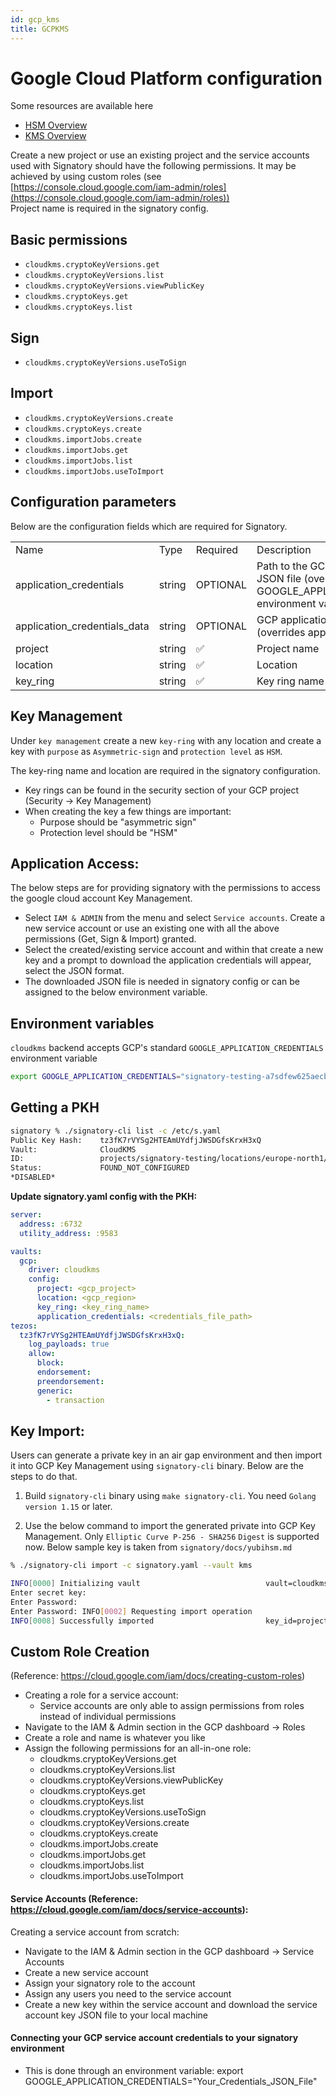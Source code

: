 ```yaml
---
id: gcp_kms
title: GCPKMS
---
```


# **Google Cloud Platform configuration**

Some resources are available here
- [HSM Overview](https://cloud.google.com/kms/docs/hsm)
- [KMS Overview](https://cloud.google.com/security-key-management)

Create a new project or use an existing project and the service accounts used with Signatory should have the following permissions. It may be achieved by using custom roles (see [https://console.cloud.google.com/iam-admin/roles](https://console.cloud.google.com/iam-admin/roles)) \
Project name is required in the signatory config.

## **Basic permissions**

* `cloudkms.cryptoKeyVersions.get`
* `cloudkms.cryptoKeyVersions.list`
* `cloudkms.cryptoKeyVersions.viewPublicKey`
* `cloudkms.cryptoKeys.get`
* `cloudkms.cryptoKeys.list`

## **Sign**

* `cloudkms.cryptoKeyVersions.useToSign`

## **Import**

* `cloudkms.cryptoKeyVersions.create`
* `cloudkms.cryptoKeys.create`
* `cloudkms.importJobs.create`
* `cloudkms.importJobs.get`
* `cloudkms.importJobs.list`
* `cloudkms.importJobs.useToImport`

## **Configuration parameters**

Below are the configuration fields which are required for Signatory.

|||||
|--- |--- |--- |--- |
|Name|Type|Required|Description|
|application_credentials|string|OPTIONAL|Path to the GCP application token JSON file (overrides GOOGLE_APPLICATION_CREDENTIALS environment variable)|
|application_credentials_data|string|OPTIONAL|GCP application token JSON data (overrides application_credentials)|
|project|string|✅|Project name|
|location|string|✅|Location|
|key_ring|string|✅|Key ring name|

## **Key Management**

Under `key management` create a new `key-ring` with any location and create a key with `purpose` as `Asymmetric-sign` and `protection level` as `HSM`.

The key-ring name and location are required in the signatory configuration.

- Key rings can be found in the security section of your GCP project (Security -> Key Management)
- When creating the key a few things are important:
  - Purpose should be "asymmetric sign"
  - Protection level should be "HSM"

## **Application Access:**

The below steps are for providing signatory with the permissions to access the google cloud account Key Management.

* Select `IAM & ADMIN` from the menu and select `Service accounts`. Create a new service account or use an existing one with all the above permissions (Get, Sign & Import) granted.
* Select the created/existing service account and within that create a new key and a prompt to download the application credentials will appear, select the JSON format.
* The downloaded JSON file is needed in signatory config or can be assigned to the below environment variable.

## **Environment variables**

`cloudkms` backend accepts GCP's standard `GOOGLE_APPLICATION_CREDENTIALS` environment variable

```sh
export GOOGLE_APPLICATION_CREDENTIALS="signatory-testing-a7sdfew625aecb.json"
```

## **Getting a PKH**

```sh
signatory % ./signatory-cli list -c /etc/s.yaml
Public Key Hash:    tz3fK7rVYSg2HTEAmUYdfjJWSDGfsKrxH3xQ
Vault:              CloudKMS
ID:                 projects/signatory-testing/locations/europe-north1/keyRings/sigy-key/cryptoKeys/sigyhsm/cryptoKeyVersions/4
Status:             FOUND_NOT_CONFIGURED
*DISABLED*
```

**Update signatory.yaml config with the PKH:**

```yaml
server:
  address: :6732
  utility_address: :9583

vaults:
  gcp:
    driver: cloudkms
    config:
      project: <gcp_project>
      location: <gcp_region>
      key_ring: <key_ring_name>
      application_credentials: <credentials_file_path>
tezos:
  tz3fK7rVYSg2HTEAmUYdfjJWSDGfsKrxH3xQ:
    log_payloads: true
    allow:
      block:
      endorsement:
      preendorsement:
      generic:
        - transaction
```

## **Key Import:**

Users can generate a private key in an air gap environment and then import it into GCP Key Management using `signatory-cli` binary. Below are the steps to do that.

1. Build `signatory-cli` binary using `make signatory-cli`. You need `Golang version 1.15` or later.

2. Use the below command to import the generated private into GCP Key Management. Only `Elliptic Curve P-256 - SHA256` `Digest` is supported now. Below sample key is taken from `signatory/docs/yubihsm.md`

```sh
% ./signatory-cli import -c signatory.yaml --vault kms

INFO[0000] Initializing vault                            vault=cloudkms vault_name=kms
Enter secret key: 
Enter Password: 
Enter Password: INFO[0002] Requesting import operation                   pkh=tz3be5v4ZWL3zQYUZoLWJQy8P3H6RJryVVXn vault=CloudKMS vault_name=projects/signatory-testing/locations/europe-north1/keyRings/sign-ring
INFO[0008] Successfully imported                         key_id=projects/signatory-testing/locations/europe-north1/keyRings/sign-ring/cryptoKeys/signatory-imported-215FwcXxhLdlr9IYwzA31vwANmy/cryptoKeyVersions/1 pkh=tz3be5v4ZWL3zQYUZoLWJQy8P3H6RJryVVXn vault=CloudKMS vault_name=projects/signatory-testing/locations/europe-north1/keyRings/sign-ring
```

## Custom Role Creation 
(Reference: https://cloud.google.com/iam/docs/creating-custom-roles)
- Creating a role for a service account:
  - Service accounts are only able to assign permissions from roles instead of individual permissions
- Navigate to the IAM & Admin section in the GCP dashboard -> Roles
- Create a role and name is whatever you like
- Assign the following permissions for an all-in-one role:
    - cloudkms.cryptoKeyVersions.get
    - cloudkms.cryptoKeyVersions.list
    - cloudkms.cryptoKeyVersions.viewPublicKey
    - cloudkms.cryptoKeys.get
    - cloudkms.cryptoKeys.list
    - cloudkms.cryptoKeyVersions.useToSign
    - cloudkms.cryptoKeyVersions.create
    - cloudkms.cryptoKeys.create
    - cloudkms.importJobs.create
    - cloudkms.importJobs.get
    - cloudkms.importJobs.list
    - cloudkms.importJobs.useToImport

#### Service Accounts (Reference: https://cloud.google.com/iam/docs/service-accounts):
Creating a service account from scratch:
- Navigate to the IAM & Admin section in the GCP dashboard -> Service Accounts
- Create a new service account
- Assign your signatory role to the account
- Assign any users you need to the service account
- Create a new key within the service account and download the service account key JSON file to your local machine

#### Connecting your GCP service account credentials to your signatory environment
- This is done through an environment variable:
export GOOGLE_APPLICATION_CREDENTIALS="Your_Credentials_JSON_File"